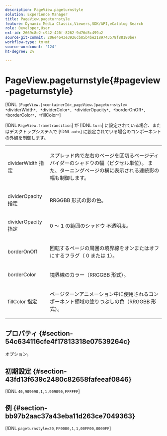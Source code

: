 ```yaml
---
description: PageView.pageturnstyle
solution: Experience Manager
title: PageView.pageturnstyle
feature: Dynamic Media Classic,Viewers,SDK/API,eCatalog Search
role: Developer,User
exl-id: 2669c8e2-c942-420f-8262-9d76d5c499a2
source-git-commit: 206e4643e3926cb85b4be2189743578f88180be7
workflow-type: tm+mt
source-wordcount: '124'
ht-degree: 2%

---
```


# PageView.pageturnstyle{#pageview-pageturnstyle}

[!DNL `[PageView.|<containerId>_pageView.]pageturnstyle= *`dividerWidth`*, *`dividerColor`*, *`dividerOpacity`*, *`borderOnOff`*, *`borderColor`*, *`fillColor`*`]

[!DNL `PageView.frametransition`] が [!DNL `turn`] に設定されている場合、またはデスクトップシステムで [!DNL `auto`] に設定されている場合のコンポーネントの外観を制御します。

<table id="table_A8CDA1AE2680402A99BCD5DD371B225F"> 
 <tbody> 
  <tr> 
   <td colname="col1"> <p> dividerWidth<span class="codeph"><span class="varname"> 指定 </span></span> </p> </td> 
   <td colname="col2"> <p> スプレッド内で左右のページを区切るページディバイダーのシャドウの幅（ピクセル単位）。 また、ターニングページの横に表示される連続影の幅も制御します。 </p> </td> 
  </tr> 
  <tr> 
   <td colname="col1"> <p>dividerOpacity<span class="codeph"><span class="varname"> 指定 </span></span> </p> </td> 
   <td colname="col2"> <p> RRGGBB 形式の影の色。 </p> </td> 
  </tr> 
  <tr> 
   <td colname="col1"> <p>dividerOpacity<span class="codeph"><span class="varname"> 指定 </span></span> </p> </td> 
   <td colname="col2"> <p>0</span> ～ <span class="codeph"> 1</span> の範囲のシャドウ <span class="codeph"> 不透明度。 </p> </td> 
  </tr> 
  <tr> 
   <td colname="col1"> <p><span class="codeph"><span class="varname">borderOnOff</span></span> </p> </td> 
   <td colname="col2"> <p> 回転するページの周囲の境界線をオンまたはオフにするフラグ（<span class="codeph"> 0</span> または <span class="codeph"> 1</span>）。 </p> </td> 
  </tr> 
  <tr> 
   <td colname="col1"> <p><span class="codeph"><span class="varname">borderColor</span></span> </p> </td> 
   <td colname="col2"> <p> 境界線のカラー（RRGGBB 形式）。 </p> </td> 
  </tr> 
  <tr> 
   <td colname="col1"> <p>fillColor<span class="codeph"><span class="varname"> 指定 </span></span> </p> </td> 
   <td colname="col2"> <p> ページターンアニメーション中に使用されるコンポーネント領域の塗りつぶしの色（RRGGBB 形式）。 </p> </td> 
  </tr> 
 </tbody> 
</table>

## プロパティ {#section-54c634116cfe4f17813318e07539264c}

オプション。

## 初期設定 {#section-43fd13f639c2480c82658fafeeaf0846}

[!DNL `40,909090,1,1,909090,FFFFFF`]

## 例 {#section-bb97b2aac37a43eba11d263ce7049363}

[!DNL `pageturnstyle=20,FF0000,1,1,00FF00,0000FF`]
